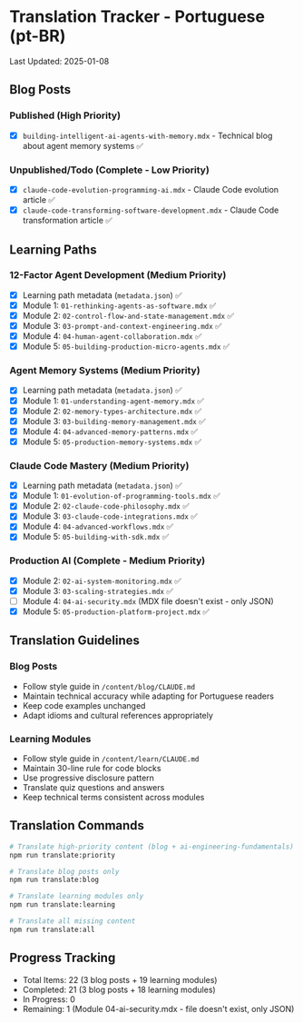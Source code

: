 # Translation Tracker - Portuguese (pt-BR)

Last Updated: 2025-01-08

## Blog Posts

### Published (High Priority)
- [x] `building-intelligent-ai-agents-with-memory.mdx` - Technical blog about agent memory systems ✅

### Unpublished/Todo (Complete - Low Priority)
- [x] `claude-code-evolution-programming-ai.mdx` - Claude Code evolution article ✅
- [x] `claude-code-transforming-software-development.mdx` - Claude Code transformation article ✅

## Learning Paths

### 12-Factor Agent Development (Medium Priority)
- [x] Learning path metadata (`metadata.json`) ✅
- [x] Module 1: `01-rethinking-agents-as-software.mdx` ✅
- [x] Module 2: `02-control-flow-and-state-management.mdx` ✅
- [x] Module 3: `03-prompt-and-context-engineering.mdx` ✅
- [x] Module 4: `04-human-agent-collaboration.mdx` ✅
- [x] Module 5: `05-building-production-micro-agents.mdx` ✅

### Agent Memory Systems (Medium Priority)
- [x] Learning path metadata (`metadata.json`) ✅
- [x] Module 1: `01-understanding-agent-memory.mdx` ✅
- [x] Module 2: `02-memory-types-architecture.mdx` ✅
- [x] Module 3: `03-building-memory-management.mdx` ✅
- [x] Module 4: `04-advanced-memory-patterns.mdx` ✅
- [x] Module 5: `05-production-memory-systems.mdx` ✅

### Claude Code Mastery (Medium Priority)
- [x] Learning path metadata (`metadata.json`) ✅
- [x] Module 1: `01-evolution-of-programming-tools.mdx` ✅
- [x] Module 2: `02-claude-code-philosophy.mdx` ✅
- [x] Module 3: `03-claude-code-integrations.mdx` ✅
- [x] Module 4: `04-advanced-workflows.mdx` ✅
- [x] Module 5: `05-building-with-sdk.mdx` ✅

### Production AI (Complete - Medium Priority)
- [x] Module 2: `02-ai-system-monitoring.mdx` ✅
- [x] Module 3: `03-scaling-strategies.mdx` ✅
- [ ] Module 4: `04-ai-security.mdx` (MDX file doesn't exist - only JSON)
- [x] Module 5: `05-production-platform-project.mdx` ✅

## Translation Guidelines

### Blog Posts
- Follow style guide in `/content/blog/CLAUDE.md`
- Maintain technical accuracy while adapting for Portuguese readers
- Keep code examples unchanged
- Adapt idioms and cultural references appropriately

### Learning Modules
- Follow style guide in `/content/learn/CLAUDE.md`
- Maintain 30-line rule for code blocks
- Use progressive disclosure pattern
- Translate quiz questions and answers
- Keep technical terms consistent across modules

## Translation Commands
```bash
# Translate high-priority content (blog + ai-engineering-fundamentals)
npm run translate:priority

# Translate blog posts only
npm run translate:blog

# Translate learning modules only
npm run translate:learning

# Translate all missing content
npm run translate:all
```

## Progress Tracking
- Total Items: 22 (3 blog posts + 19 learning modules)
- Completed: 21 (3 blog posts + 18 learning modules)
- In Progress: 0  
- Remaining: 1 (Module 04-ai-security.mdx - file doesn't exist, only JSON)